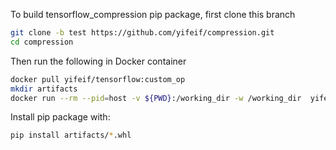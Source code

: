 
To build tensorflow_compression pip package, first clone this branch

```bash
git clone -b test https://github.com/yifeif/compression.git
cd compression
```

Then run the following in Docker container

```bash
docker pull yifeif/tensorflow:custom_op
mkdir artifacts
docker run --rm --pid=host -v ${PWD}:/working_dir -w /working_dir  yifeif/tensorflow:custom_op ./build_and_test_wheel.sh
```
Install pip package with:
```bash
pip install artifacts/*.whl
```
